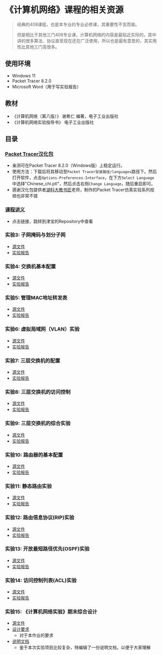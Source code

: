# 《计算机网络》课程的相关资源

> 经典的408课程，也是本专业的专业必修课，其重要性不言而喻。
>
> 但是相比于其他三门408专业课，计算机网络的内容是最贴近实际的，其中讲的很多算法、协议直至现在还在广泛使用，所以也是最有意思的，其实用性比其他三门高很多。

## 使用环境

* Windows 11
* Packet Tracer 8.2.0
* Microsoft Word（用于写实验报告）

## 教材

* 《计算机网络（第八版）》 谢希仁 编著，电子工业出版社
* 《计算机网络实验指导书》 电子工业出版社

## 目录

### [Packet Tracer汉化包](./Chinese_chi.ptl)

* 亲测可在Packet Tracer 8.2.0（Windows版）上稳定运行。
* 使用方法：下载后将其移动至`Packet Tracer安装路径/languages`路径下。然后打开软件，点击`Options-Preferences-Interface`，在下方`Select Language`中选择"Chinese_chi.ptl"，然后点击右侧`Change Language`，随后重启即可。
* 感谢汉化包提供者[湖科大教书匠](https://space.bilibili.com/360996402)老师，制作的Packet Tracer仿真实验系列视频也非常不错

### [课程讲义](https://github.com/wangjin0818/Computer_Network_2023/)

* 点击链接，跳转到津宝的Repository中查看

### 实验3: 子网掩码与划分子网

* [源文件](./实验3/exp3.pkt)
* [实验报告](./实验3/Report.pdf)

### 实验4: 交换机基本配置

* [源文件](./实验4/exp4.pkt)
* [实验报告](./实验4/Report.pdf)

### 实验5: 管理MAC地址转发表

* [源文件](./实验5/exp5.pkt)
* [实验报告](./实验5/Report.pdf)

### 实验6: 虚拟局域网（VLAN）实验

* [源文件](./实验6/exp6.pkt)
* [实验报告](./实验6/Report.pdf)

### 实验7: 三层交换机的配置

* [源文件](./实验7/exp7.pkt)
* [实验报告](./Report7-9.pdf)

### 实验8: 三层交换机的访问控制

* [源文件](./实验8/exp8.pkt)
* [实验报告](./Report7-9.pdf)

### 实验9: 三层交换机的综合实验

* [源文件](./实验9/exp9.pkt)
* [实验报告](./Report7-9.pdf)

### 实验10: 路由器的基本配置

* [源文件](./实验10/exp10.pkt)
* [实验报告](./Report10-12.pdf)

### 实验11: 静态路由实验

* [源文件](./实验11/exp11.pkt)
* [实验报告](./Report10-12.pdf)

### 实验12: 路由信息协议(RIP)实验

* [源文件](./实验12/exp12.pkt)
* [实验报告](./Report12-14.pdf)

### 实验13: 开放最短路径优先(OSPF)实验

* [源文件](./实验13/exp13.pkt)
* [实验报告](./Report12-14.pdf)

### 实验14: 访问控制列表(ACL)实验

* [源文件](./实验14/exp14.pkt)
* [实验报告](./Report12-14.pdf)

### 实验15: 《计算机网络实验》期末综合设计

* [源文件](./实验15-期末实验_校园网搭建/trick.md)
* [设计要求](./实验15-期末实验_校园网搭建/计算机网络实验-期末考核要求.pdf)
  * 对于本作业的要求
* [说明文档](./实验15-期末实验_校园网搭建/README.md)
  * 鉴于本次实验项目比较复杂，特编辑了一份说明文档，以便于大家理解
